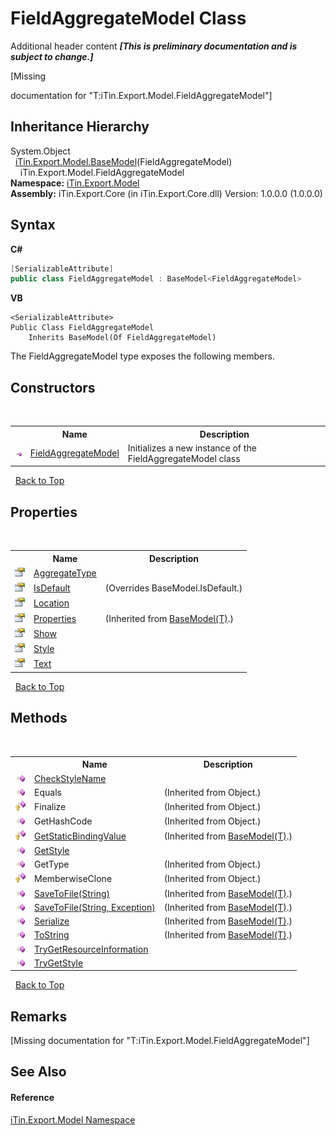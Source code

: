 # FieldAggregateModel Class
Additional header content _**\[This is preliminary documentation and is subject to change.\]**_

\[Missing <summary> documentation for "T:iTin.Export.Model.FieldAggregateModel"\]


## Inheritance Hierarchy
System.Object<br />&nbsp;&nbsp;<a href="6632f561-4175-f1f2-939c-ac8b10159529">iTin.Export.Model.BaseModel</a>(FieldAggregateModel)<br />&nbsp;&nbsp;&nbsp;&nbsp;iTin.Export.Model.FieldAggregateModel<br />
**Namespace:**&nbsp;<a href="ef57ffcc-e95e-b212-5a46-9aa6f5a3511f">iTin.Export.Model</a><br />**Assembly:**&nbsp;iTin.Export.Core (in iTin.Export.Core.dll) Version: 1.0.0.0 (1.0.0.0)

## Syntax

**C#**<br />
``` C#
[SerializableAttribute]
public class FieldAggregateModel : BaseModel<FieldAggregateModel>
```

**VB**<br />
``` VB
<SerializableAttribute>
Public Class FieldAggregateModel
	Inherits BaseModel(Of FieldAggregateModel)
```

The FieldAggregateModel type exposes the following members.


## Constructors
&nbsp;<table><tr><th></th><th>Name</th><th>Description</th></tr><tr><td>![Public method](media/pubmethod.gif "Public method")</td><td><a href="8e93eeec-b6df-4a1e-35a7-e05c2e96209a">FieldAggregateModel</a></td><td>
Initializes a new instance of the FieldAggregateModel class</td></tr></table>&nbsp;
<a href="#fieldaggregatemodel-class">Back to Top</a>

## Properties
&nbsp;<table><tr><th></th><th>Name</th><th>Description</th></tr><tr><td>![Public property](media/pubproperty.gif "Public property")</td><td><a href="10a16230-5cec-6d72-a5f2-4ff4277dacd4">AggregateType</a></td><td /></tr><tr><td>![Public property](media/pubproperty.gif "Public property")</td><td><a href="3455a9f8-aead-1679-2591-c07527441d0b">IsDefault</a></td><td> (Overrides BaseModel.IsDefault.)</td></tr><tr><td>![Public property](media/pubproperty.gif "Public property")</td><td><a href="7eb96654-23f2-1faa-e80d-a7bedff3f54b">Location</a></td><td /></tr><tr><td>![Public property](media/pubproperty.gif "Public property")</td><td><a href="7e88785e-5670-4515-defa-d3f60ae16111">Properties</a></td><td> (Inherited from <a href="6632f561-4175-f1f2-939c-ac8b10159529">BaseModel(T)</a>.)</td></tr><tr><td>![Public property](media/pubproperty.gif "Public property")</td><td><a href="ea134f69-bd34-5f41-9f95-8610d89b8aad">Show</a></td><td /></tr><tr><td>![Public property](media/pubproperty.gif "Public property")</td><td><a href="6628865b-3657-724b-1a1e-9a5e3a7e0d92">Style</a></td><td /></tr><tr><td>![Public property](media/pubproperty.gif "Public property")</td><td><a href="6a465b0b-7cf9-70fe-4fbe-cf0504a4ec6e">Text</a></td><td /></tr></table>&nbsp;
<a href="#fieldaggregatemodel-class">Back to Top</a>

## Methods
&nbsp;<table><tr><th></th><th>Name</th><th>Description</th></tr><tr><td>![Public method](media/pubmethod.gif "Public method")</td><td><a href="d1b0c80e-ca85-f9c3-1f46-065acaa49e64">CheckStyleName</a></td><td /></tr><tr><td>![Public method](media/pubmethod.gif "Public method")</td><td>Equals</td><td> (Inherited from Object.)</td></tr><tr><td>![Protected method](media/protmethod.gif "Protected method")</td><td>Finalize</td><td> (Inherited from Object.)</td></tr><tr><td>![Public method](media/pubmethod.gif "Public method")</td><td>GetHashCode</td><td> (Inherited from Object.)</td></tr><tr><td>![Protected method](media/protmethod.gif "Protected method")</td><td><a href="4253f171-71af-35d6-e1b1-47af647eb205">GetStaticBindingValue</a></td><td> (Inherited from <a href="6632f561-4175-f1f2-939c-ac8b10159529">BaseModel(T)</a>.)</td></tr><tr><td>![Public method](media/pubmethod.gif "Public method")</td><td><a href="ec538de4-c513-d516-7db4-dd7b167806b2">GetStyle</a></td><td /></tr><tr><td>![Public method](media/pubmethod.gif "Public method")</td><td>GetType</td><td> (Inherited from Object.)</td></tr><tr><td>![Protected method](media/protmethod.gif "Protected method")</td><td>MemberwiseClone</td><td> (Inherited from Object.)</td></tr><tr><td>![Public method](media/pubmethod.gif "Public method")</td><td><a href="60537b6c-f261-e08e-2eee-1007e9760316">SaveToFile(String)</a></td><td> (Inherited from <a href="6632f561-4175-f1f2-939c-ac8b10159529">BaseModel(T)</a>.)</td></tr><tr><td>![Public method](media/pubmethod.gif "Public method")</td><td><a href="81bbc161-83e1-ff91-7904-4b6a5260f76c">SaveToFile(String, Exception)</a></td><td> (Inherited from <a href="6632f561-4175-f1f2-939c-ac8b10159529">BaseModel(T)</a>.)</td></tr><tr><td>![Public method](media/pubmethod.gif "Public method")</td><td><a href="d84fa1d2-692a-9e10-e839-60da45d50f19">Serialize</a></td><td> (Inherited from <a href="6632f561-4175-f1f2-939c-ac8b10159529">BaseModel(T)</a>.)</td></tr><tr><td>![Public method](media/pubmethod.gif "Public method")</td><td><a href="79c32584-b2b0-b6ca-0ade-5f0708e1a9b7">ToString</a></td><td> (Inherited from <a href="6632f561-4175-f1f2-939c-ac8b10159529">BaseModel(T)</a>.)</td></tr><tr><td>![Public method](media/pubmethod.gif "Public method")</td><td><a href="37d1c68f-4cd7-d638-aa90-95ab1ac0f0c7">TryGetResourceInformation</a></td><td /></tr><tr><td>![Public method](media/pubmethod.gif "Public method")</td><td><a href="81629d95-05d6-2786-07ed-20529d537a8f">TryGetStyle</a></td><td /></tr></table>&nbsp;
<a href="#fieldaggregatemodel-class">Back to Top</a>

## Remarks
\[Missing <remarks> documentation for "T:iTin.Export.Model.FieldAggregateModel"\]

## See Also


#### Reference
<a href="ef57ffcc-e95e-b212-5a46-9aa6f5a3511f">iTin.Export.Model Namespace</a><br />